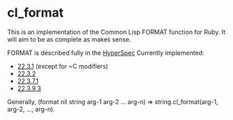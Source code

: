 # cl_format

This is an implementation of the Common Lisp FORMAT function for
Ruby. It will aim to be as complete as makes sense.

FORMAT is described fully in the
[HyperSpec](http://www.lispworks.com/documentation/HyperSpec/Body/22_c.htm)
Currently implemented:

- [22.3.1](http://www.lispworks.com/documentation/HyperSpec/Body/22_ca.htm)
  (except for ~C modifiers)
- [22.3.2](http://www.lispworks.com/documentation/HyperSpec/Body/22_cb.htm)
- [22.3.7.1](http://www.lispworks.com/documentation/HyperSpec/Body/22_cga.htm)
- [22.3.9.3](http://www.lispworks.com/documentation/HyperSpec/Body/22_cic.htm)

Generally, (format nil string arg-1 arg-2 ... arg-n) =>
string.cl_format(arg-1, arg-2, ..., arg-n).